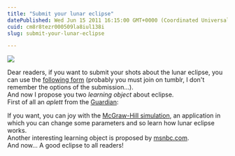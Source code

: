 ```yaml
---
title: "Submit your lunar eclipse"
datePublished: Wed Jun 15 2011 16:15:00 GMT+0000 (Coordinated Universal Time)
cuid: cm8r8tezr000509la8iul138i
slug: submit-your-lunar-eclipse

---
```



![](https://cdn.hashnode.com/res/hashnode/image/upload/v1743073263516/b3e75855-c9d2-47ca-9d10-e25b9122ccff.jpeg)

Dear readers, if you want to submit your shots about the lunar eclipse, you can use the [following form](http://ulaulaman.tumblr.com/submit) (probably you must join on tumblr, I don't remember the options of the submission...).  
And now I propose you two _learning object_ about eclipse.  
First of all an _aplett_ from the [Guardian](http://www.guardian.co.uk/flash/0,5860,419794,00.html):  

If you want, you can joy with the [McGraw-Hill simulation](http://highered.mcgraw-hill.com/olcweb/cgi/pluginpop.cgi?it=swf::800::600::/sites/dl/free/0072482621/78778/Eclipses_Nav.swf::Eclipse%20Interactive), an application in which you can change some parameters and so learn how lunar eclipse works.  
Another interesting learning object is proposed by [msnbc.com](http://www.msnbc.msn.com/id/11947384/ns/technology_and_science-space/t/what-causes-lunar-eclipse/).  
And now... A good eclipse to all readers!